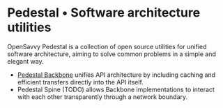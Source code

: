 # Pedestal • Software architecture utilities

OpenSavvy Pedestal is a collection of open source utilities for unified software architecture, aiming to solve common problems in a simple and elegant way.

- [Pedestal Backbone](backbone/README.md) unifies API architecture by including caching and efficient transfers directly into the API itself.
- Pedestal Spine (TODO) allows Backbone implementations to interact with each other transparently through a network boundary.
